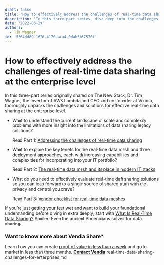 ```yaml
---
draft: false
title: 'How to effectively address the challenges of real-time data sharing at the enterprise level'
description: 'In this three-part series, dive deep into the challenges and solutions for evaluating and implementing real-time data sharing with confidence and control.'
date: '2022-06-29'
authors:
  - Tim Wagner
id: '5364dd89-1676-4170-aca4-0dab5b37570f'
---
```


# How to effectively address the challenges of real-time data sharing at the enterprise level

In this three-part series originally shared on The New Stack, Dr. Tim Wagner, the inventor of AWS Lambda and CEO and co-founder at Vendia, thoroughly unpacks the challenges and solutions for effective real-time data sharing at the enterprise level. 



* Want to understand the current landscape of scale and complexity problems with more insight into the limitations of data sharing legacy solutions? 

    Read Part 1: [Addressing the challenges of real-time data sharing](https://thenewstack.io/addressing-the-challenges-of-real-time-data-sharing/)

* Want to explore the key tenets for the real-time data mesh and three deployment approaches, each with increasing capabilities and complexities for incorporating into your IT portfolio? 

    Read Part 2: [The real-time data mesh and its place in modern IT stacks](https://thenewstack.io/the-real-time-data-mesh-and-its-place-in-modern-it-stacks/)

* What do you need to effectively evaluate real-time daft sharing solutions so you can leap forward to a single source of shared truth with the privacy and control you crave?

    Read Part 3: [Vendor checklist for real-time data meshes](https://thenewstack.io/vendor-checklist-for-real-time-data-meshes/)


If you’re just getting your feet wet and want to build your foundational understanding before diving in extra deeply, start with [What Is Real-Time Data Sharing?](https://www.vendia.com/blog/what-is-real-time-data-sharing) Spoiler: Even the ancient Phoenicians solved for data sharing.


### Want to know more about Vendia Share? 

Learn how you can create [proof of value in less than a week](https://www.vendia.com/poc) and go to market in less than three months. **[Contact Vendia](https://www.vendia.com/contact-us)**
real-time-data-sharing-challenges-for-enterprises.md
